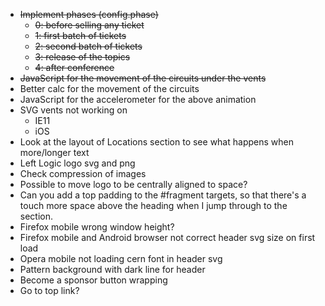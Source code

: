 * ~~Implement phases (config.phase)~~
	* ~~0: before selling any ticket~~
	* ~~1: first batch of tickets~~
	* ~~2: second batch of tickets~~
	* ~~3: release of the topics~~
	* ~~4: after conference~~
* ~~JavaScript for the movement of the circuits under the vents~~
* Better calc for the movement of the circuits
* JavaScript for the accelerometer for the above animation
* SVG vents not working on
	* IE11
	* iOS
* Look at the layout of Locations section to see what happens when more/longer text
* Left Logic logo svg and png
* Check compression of images
* Possible to move logo to be centrally aligned to space?
* Can you add a top padding to the #fragment targets, so that there's a touch more space above the heading when I jump through to the section.
* Firefox mobile wrong window height?
* Firefox mobile and Android browser not correct header svg size on first load
* Opera mobile not loading cern font in header svg
* Pattern background with dark line for header
* Become a sponsor button wrapping
* Go to top link?
